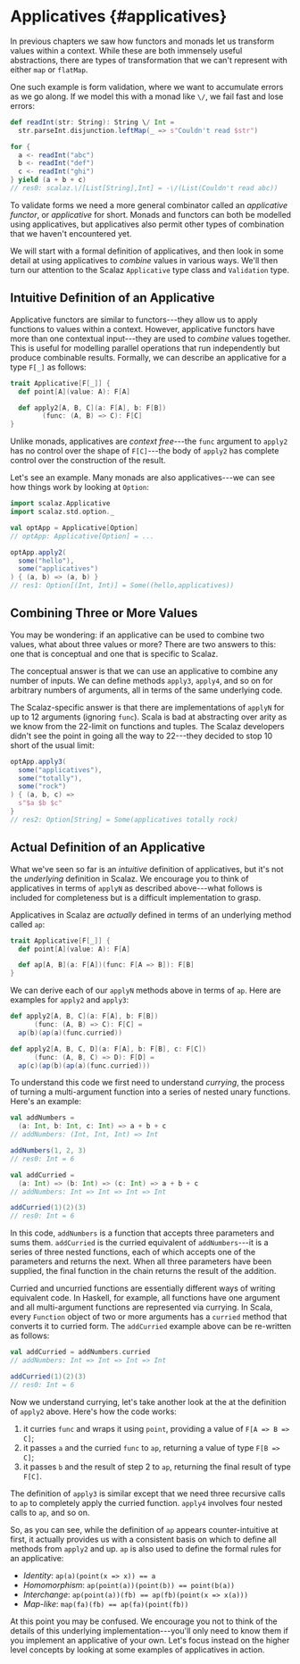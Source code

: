 # Applicatives {#applicatives}

In previous chapters we saw how functors and monads let us transform values within a context. While these are both immensely useful abstractions, there are types of transformation that we can't represent with either `map` or `flatMap`.

One such example is form validation, where we want to accumulate errors as we go along. If we model this with a monad like `\/`, we fail fast and lose errors:

~~~ scala
def readInt(str: String): String \/ Int =
  str.parseInt.disjunction.leftMap(_ => s"Couldn't read $str")

for {
  a <- readInt("abc")
  b <- readInt("def")
  c <- readInt("ghi")
} yield (a + b + c)
// res0: scalaz.\/[List[String],Int] = -\/(List(Couldn't read abc))
~~~

To validate forms we need a more general combinator called an *applicative functor*, or *applicative* for short. Monads and functors can both be modelled using applicatives, but applicatives also permit other types of combination that we haven't encountered yet.

We will start with a formal definition of applicatives, and then look in some detail at using applicatives to *combine* values in various ways. We'll then turn our attention to the Scalaz `Applicative` type class and `Validation` type.

## Intuitive Definition of an Applicative

Applicative functors are similar to functors---they allow us to apply functions to values within a context. However, applicative functors have more than one contextual input---they are used to *combine* values together. This is useful for modelling parallel operations that run independently but produce combinable results. Formally, we can describe an applicative for a type `F[_]` as follows:

~~~ scala
trait Applicative[F[_]] {
  def point[A](value: A): F[A]

  def apply2[A, B, C](a: F[A], b: F[B])
        (func: (A, B) => C): F[C]
}
~~~

Unlike monads, applicatives are *context free*---the `func` argument to `apply2` has no control over the shape of `F[C]`---the body of `apply2` has complete control over the construction of the result.

Let's see an example. Many monads are also applicatives---we can see how things work by looking at `Option`:

~~~ scala
import scalaz.Applicative
import scalaz.std.option._

val optApp = Applicative[Option]
// optApp: Applicative[Option] = ...

optApp.apply2(
  some("hello"),
  some("applicatives")
) { (a, b) => (a, b) }
// res1: Option[(Int, Int)] = Some((hello,applicatives))
~~~

## Combining Three or More Values

You may be wondering: if an applicative can be used to combine two values, what about three values or more? There are two answers to this: one that is conceptual and one that is specific to Scalaz.

The conceptual answer is that we can use an applicative to combine any number of inputs. We can define methods `apply3`, `apply4`, and so on for arbitrary numbers of arguments, all in terms of the same underlying code.

The Scalaz-specific answer is that there are implementations of `applyN` for up to 12 arguments (ignoring `func`). Scala is bad at abstracting over arity as we know from the 22-limit on functions and tuples. The Scalaz developers didn't see the point in going all the way to 22---they decided to stop 10 short of the usual limit:

~~~ scala
optApp.apply3(
  some("applicatives"),
  some("totally"),
  some("rock")
) { (a, b, c) =>
  s"$a $b $c"
}
// res2: Option[String] = Some(applicatives totally rock)
~~~

## Actual Definition of an Applicative

What we've seen so far is an *intuitive* definition of applicatives, but it's not the *underlying* definition in Scalaz. We encourage you to think of applicatives in terms of `applyN` as described above---what follows is included for completeness but is a difficult implementation to grasp.

Applicatives in Scalaz are *actually* defined in terms of an underlying method called `ap`:

~~~ scala
trait Applicative[F[_]] {
  def point[A](value: A): F[A]

  def ap[A, B](a: F[A])(func: F[A => B]): F[B]
}
~~~

We can derive each of our `applyN` methods above in terms of `ap`. Here are examples for `apply2` and `apply3`:

~~~ scala
def apply2[A, B, C](a: F[A], b: F[B])
      (func: (A, B) => C): F[C] =
  ap(b)(ap(a)(func.curried))

def apply2[A, B, C, D](a: F[A], b: F[B], c: F[C])
      (func: (A, B, C) => D): F[D] =
  ap(c)(ap(b)(ap(a)(func.curried)))
~~~

To understand this code we first need to understand *currying*,  the process of turning a multi-argument function into a series of nested unary functions. Here's an example:

~~~ scala
val addNumbers =
  (a: Int, b: Int, c: Int) => a + b + c
// addNumbers: (Int, Int, Int) => Int

addNumbers(1, 2, 3)
// res0: Int = 6

val addCurried =
  (a: Int) => (b: Int) => (c: Int) => a + b + c
// addNumbers: Int => Int => Int => Int

addCurried(1)(2)(3)
// res0: Int = 6
~~~

In this code, `addNumbers` is a function that accepts three parameters and sums them. `addCurried` is the curried equivalent of `addNumbers`---it is a series of three nested functions, each of which accepts one of the parameters and returns the next. When all three parameters have been supplied, the final function in the chain returns the result of the addition.

Curried and uncurried functions are essentially different ways of writing equivalent code. In Haskell, for example, all functions have one argument and all multi-argument functions are represented via currying. In Scala, every `Function` object of two or more arguments has a `curried` method that converts it to curried form. The `addCurried` example above can be re-written as follows:

~~~ scala
val addCurried = addNumbers.curried
// addNumbers: Int => Int => Int => Int

addCurried(1)(2)(3)
// res0: Int = 6
~~~

Now we understand currying, let's take another look at the at the definition of `apply2` above. Here's how the code works:

1. it curries `func` and wraps it using `point`, providing a value of `F[A => B => C]`;
2. it passes `a` and the curried `func` to `ap`, returning a value of type `F[B => C]`;
3. it passes `b` and the result of step 2 to `ap`, returning the final result of type `F[C]`.

The definition of `apply3` is similar except that we need three recursive calls to `ap` to completely apply the curried function. `apply4` involves four nested calls to `ap`, and so on.

So, as you can see, while the definition of `ap` appears counter-intuitive at first, it actually provides us with a consistent basis on which to define all methods from `apply2` and up. `ap` is also used to define the formal rules for an applicative:

 - *Identity*: `ap(a)(point(x => x)) == a`
 - *Homomorphism*: `ap(point(a))(point(b)) == point(b(a))`
 - *Interchange*: `ap(point(a))(fb) == ap(fb)(point(x => x(a)))`
 - *Map-like*: `map(fa)(fb) == ap(fa)(point(fb))`

At this point you may be confused. We encourage you not to think of the details of this underlying implementation---you'll only need to know them if you implement an applicative of your own. Let's focus instead on the higher level concepts by looking at some examples of applicatives in action.
